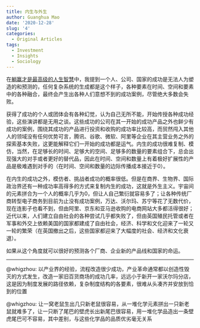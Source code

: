 ```yaml
---
title: 内生与外生
author: Guanghua Mao
date: '2020-12-28'
slug: '4'
categories:
  - Original Articles
tags:
  - Investment
  - Insights
  - Sociology
---
```


在[躺赢才是最高级的人生智慧](https://guanghuamao.netlify.app/2020/12/27/2/)中，我提到一个人、公司、国家的成功是无法人为塑造的和预测的，任何复杂系统的生成都是这个样子，各种要素在时间、空间和要素中的各种融合，最终会产生出各种人们意想不到的成功案例，尽管绝大多数会失败。

获得了成功的个人或团体会有各种幻觉，认为自己无所不能，开始传授各种成功经验，这些演讲都是无用之谈。这些成功的公司在其一开始的成功产品之外也鲜少有成功的案例，围绕其成功的产品进行投资和收购的成功率比较高，而贸然闯入其他人的领域没有任何优势可言，腾讯、谷歌、微软、阿里等企业在其主营业务之外的探索基本失败，这更能解释它们一开始的成功都是运气。内生的成功很难复制、模仿，当然，在足够长的时间、足够大的空间、足够多的数量的要素组合下，总会出现强大的对手或者更好的替代品，因此在时间、空间和数量上有着极好扩展性的产品是极难遇到对手的（在时间、空间和数量的边际传播成本接近于0）。

在内生的成功之外，模仿者、挑战者成功的概率很低。但是在商界、生物界、国际政治界还有一种成功率高得多的方式来复制内生的成功，这就是外生主义。宇宙间的元素拼合为一个人的概率几乎为0，但让人自己繁衍就容易多了；让各种传统厂商转型电子商务到目前为止没有成功案例，万达、沃尔玛、苏宁等花了无数代价，现在连影子也看不到，但由阿里、京东和亚马逊收购的电商网站大多都活得很好；近代以来，人们建立自由社会的各种尝试几乎都失败了，但由英国殖民托管或者在军事和外交上依赖美国的国家都建成了自由社会，经济、科学和文化迎来了一轮又一轮的繁荣（在英国撤出之后，这些国家都迎来了大幅度的社会、经济和文化衰退）。

如果从这个角度就可以很好的预测各个厂商、企业新的产品线和国家的命运。

---

@whigzhou: 以产业界的经验，流程改造很少成功，产业革命通常都以创造性毁灭的方式发生，改造一家旧百货商场的成功几率，远远小于新开一家沃尔玛分店，这是因为制度发展的路径依赖，复杂制度结构的各要素，很难从头凑齐并安放到恰到的位置

@whigzhou: 让一窝老鼠生出几只新老鼠很容易，从一堆化学元素拼出一只新老鼠就难多了，让一只断了尾巴的壁虎长出新尾巴很容易，用一堆化学品造出一条壁虎尾巴可不容易，其中差别，与这些化学品的品质优劣毫无关系

